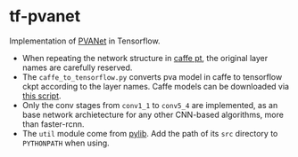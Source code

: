 # tf-pvanet
Implementation of [PVANet](https://arxiv.org/abs/1611.08588) in Tensorflow.
* When repeating the network structure in [caffe pt](https://github.com/sanghoon/pva-faster-rcnn/blob/master/models/pvanet/pva9.1/faster_rcnn_train_test_21cls.pt), the original layer names are carefully reserved. 
* The `caffe_to_tensorflow.py` converts pva model in caffe  to tensorflow ckpt according to the layer names. Caffe models can be downloaded via [this script](https://github.com/sanghoon/pva-faster-rcnn/blob/master/models/pvanet/download_all_models.sh).
* Only the conv stages from `conv1_1` to `conv5_4` are implemented, as an base network archietecture for any other CNN-based algorithms, more than faster-rcnn.
* The `util` module come from [pylib](https://github.com/dengdan/pylib). Add the path of its `src` directory to `PYTHONPATH` when using.
